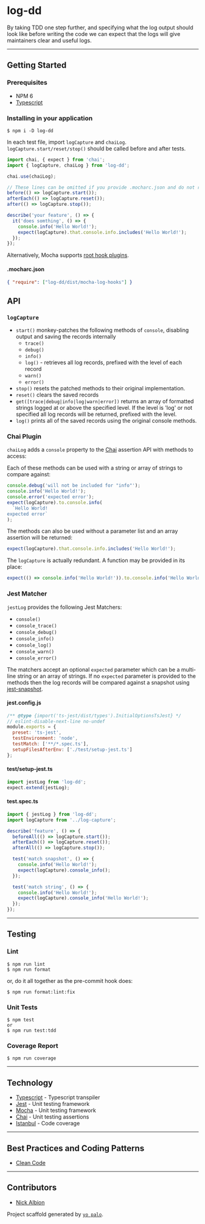 # log-dd

By taking TDD one step further, and specifying what the log output should look like
before writing the code we can expect that the logs will give maintainers clear and useful logs.

___
## **Getting Started**

### Prerequisites

- NPM 6
- [Typescript](https://www.typescriptlang.org/)

### Installing in your application

    $ npm i -D log-dd

In each test file, import `logCapture` and `chaiLog`. `logCapture.start/reset/stop()` should be called before and after tests.
```javascript
import chai, { expect } from 'chai';
import { logCapture, chaiLog } from 'log-dd';

chai.use(chaiLog);

// These lines can be omitted if you provide .mocharc.json and do not run `mocha --watch`
before(() => logCapture.start());
afterEach(() => logCapture.reset());
after(() => logCapture.stop());

describe('your feature', () => {
  it('does somthing', () => {
    console.info('Hello World!');
    expect(logCapture).that.console.info.includes('Hello World!');
  });
});
```

Alternatively, Mocha supports [root hook plugins](https://mochajs.org/#root-hook-plugins).

#### .mocharc.json
```json
{ "require": ["log-dd/dist/mocha-log-hooks"] }
```

## API

### `logCapture`

- `start()` monkey-patches the following methods of `console`, disabling output
and saving the records internally
  - `trace()`
  - `debug()`
  - `info()`
  - `log()` - retrieves all log records, prefixed with the level of each record
  - `warn()`
  - `error()`
- `stop()` resets the patched methods to their original implementation.
- `reset()` clears the saved records
- `get([trace|debug|info|log|warn|error])` returns an array of formatted strings
logged at or above the specified level.
If the level is 'log' or not specified all log records will be returned,
prefixed with the level.
- `log()` prints all of the saved records using the original console methods.

### Chai Plugin
`chaiLog` adds a `console` property to the [Chai](https://www.chaijs.com/) assertion API with methods to access:


Each of these methods can be used with a string or array of strings to compare against:
```typescript
console.debug('will not be included for "info"');
console.info('Hello World!');
console.error('expected error');
expect(logCapture).to.console.info(
  `Hello World!
expected error`
);
```

The methods can also be used without a parameter list and an array assertion will be returned:
```typescript
expect(logCapture).that.console.info.includes('Hello World!');
```

The `logCapture` is actually redundant. A function may be provided in its place:
```typescript
expect(() => console.info('Hello World!')).to.console.info('Hello World!');
```

### Jest Matcher

`jestLog` provides the following Jest Matchers:
- `console()`
- `console_trace()`
- `console_debug()`
- `console_info()`
- `console_log()`
- `console_warn()`
- `console_error()`

The matchers accept an optional `expected` parameter which can be a multi-line string or an array of strings.
If no `expected` parameter is provided to the methods then the log records will be compared
against a snapshot using [jest-snapshot](https://jestjs.io/docs/snapshot-testing).

#### jest.config.js
```javascript
/** @type {import('ts-jest/dist/types').InitialOptionsTsJest} */
// eslint-disable-next-line no-undef
module.exports = {
  preset: 'ts-jest',
  testEnvironment: 'node',
  testMatch: ['**/*.spec.ts'],
  setupFilesAfterEnv: ['./test/setup-jest.ts']
};
```

#### test/setup-jest.ts
```typescript
import jestLog from 'log-dd';
expect.extend(jestLog);
```

#### test.spec.ts
```typescript
import { jestLog } from 'log-dd';
import logCapture from '../log-capture';

describe('feature', () => {
  beforeAll(() => logCapture.start());
  afterEach(() => logCapture.reset());
  afterAll(() => logCapture.stop());

  test('match snapshot', () => {
    console.info('Hello World!');
    expect(logCapture).console_info();
  });

  test('match string', () => {
    console.info('Hello World!');
    expect(logCapture).console_info('Hello World!');
  });
});
```

___
## **Testing**
### Lint
    $ npm run lint
    $ npm run format

or, do it all together as the pre-commit hook does:

    $ npm run format:lint:fix

### Unit Tests
    $ npm test
    or
    $ npm run test:tdd

### Coverage Report
    $ npm run coverage

___
## Technology
- [Typescript](https://www.typescriptlang.org) - Typescript transpiler
- [Jest](https://jestjs.io/) - Unit testing framework
- [Mocha](https://github.com/mochajs/mocha) - Unit testing framework
- [Chai](https://github.com/chaijs/chai) - Unit testing assertions
- [Istanbul](https://istanbul.js.org) - Code coverage

___
## Best Practices and Coding Patterns
- [Clean Code](https://gist.github.com/wojteklu/73c6914cc446146b8b533c0988cf8d29)

___
## **Contributors**
- [Nick Albion](nalbion@palo-it.com)

Project scaffold generated by [`yo palo`](https://github.com/Palo-IT-Australia/generator-palo).
